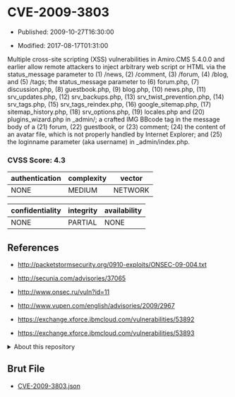 # CVE-2009-3803

- Published: 2009-10-27T16:30:00

- Modified: 2017-08-17T01:31:00

Multiple cross-site scripting (XSS) vulnerabilities in Amiro.CMS 5.4.0.0 and earlier allow remote attackers to inject arbitrary web script or HTML via the status_message parameter to (1) /news, (2) /comment, (3) /forum, (4) /blog, and (5) /tags; the status_message parameter to (6) forum.php, (7) discussion.php, (8) guestbook.php, (9) blog.php, (10) news.php, (11) srv_updates.php, (12) srv_backups.php, (13) srv_twist_prevention.php, (14) srv_tags.php, (15) srv_tags_reindex.php, (16) google_sitemap.php, (17) sitemap_history.php, (18) srv_options.php, (19) locales.php and (20) plugins_wizard.php in _admin/; a crafted IMG BBcode tag in the message body of a (21) forum, (22) guestbook, or (23) comment; (24) the content of an avatar file, which is not properly handled by Internet Explorer; and (25) the loginname parameter (aka username) in _admin/index.php.

### CVSS Score: **4.3**

| authentication | complexity | vector |
| --- | --- | --- |
| NONE | MEDIUM | NETWORK |

| confidentiality | integrity | availability |
| --- | --- | --- |
| NONE | PARTIAL | NONE |

## References

* http://packetstormsecurity.org/0910-exploits/ONSEC-09-004.txt

* http://secunia.com/advisories/37065

* http://www.onsec.ru/vuln?id=11

* http://www.vupen.com/english/advisories/2009/2967

* https://exchange.xforce.ibmcloud.com/vulnerabilities/53892

* https://exchange.xforce.ibmcloud.com/vulnerabilities/53893

<details>
<summary>About this repository</summary> 

  This repository is part of the project [Live Hack CVE](https://github.com/Live-Hack-CVE). Main website can be found [www.live-hack.org](https://www.live-hack.org) 
  
  Made by [Sn0wAlice](https://github.com/Sn0wAlice) for the people that care about security and need to have a feed of the latest CVEs. Hope you enjoy it, don't forget to star the repo and follow me on [Twitter](https://twitter.com/Sn0wAlice) and [Github](https://github.com/Sn0wAlice). And that is my [personnal website](https://www.alice-snow.me/)

  - [Home Page](https://github.com/Live-Hack-CVE)
  - [Framework](https://github.com/Live-Hack-CVE/cve-framework)
  - [CVE database](https://github.com/Live-Hack-CVE/full_database)
  - [Changelog](https://github.com/Live-Hack-CVE/Changelog)
</details>

## Brut File

* [CVE-2009-3803.json](https://raw.githubusercontent.com/Live-Hack-CVE/full_database/main/cves/2009/CVE-2009-3803.json)

